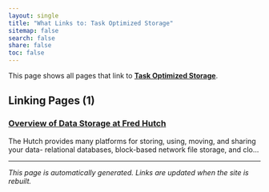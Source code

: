 ```yaml
---
layout: single
title: "What Links to: Task Optimized Storage"
sitemap: false
search: false
share: false
toc: false
---
```


This page shows all pages that link to **[Task Optimized Storage](/scicomputing/store_task/)**.

## Linking Pages (1)

### [Overview of Data Storage at Fred Hutch](/scicomputing/store_overview/)

The Hutch provides many platforms for storing, using, moving, and sharing your data- relational databases, block-based network file storage, and clo...

---


*This page is automatically generated. Links are updated when the site is rebuilt.*
